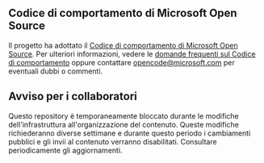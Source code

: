 ## <a name="microsoft-open-source-code-of-conduct"></a>Codice di comportamento di Microsoft Open Source

Il progetto ha adottato il [Codice di comportamento di Microsoft Open Source](https://opensource.microsoft.com/codeofconduct/). Per ulteriori informazioni, vedere le [domande frequenti sul Codice di comportamento](https://opensource.microsoft.com/codeofconduct/faq/) oppure contattare [opencode@microsoft.com](mailto:opencode@microsoft.com) per eventuali dubbi o commenti.

## <a name="notice-to-contributors"></a>Avviso per i collaboratori

Questo repository è temporaneamente bloccato durante le modifiche dell'infrastruttura all'organizzazione del contenuto. Queste modifiche richiederanno diverse settimane e durante questo periodo i cambiamenti pubblici e gli invii al contenuto verranno disabilitati. Consultare periodicamente gli aggiornamenti.
